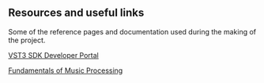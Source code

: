 ## Resources and useful links

Some of the reference pages and documentation used during the making of the project.

[VST3 SDK Developer Portal](https://steinbergmedia.github.io/vst3_dev_portal/pages/index.html)

[Fundamentals of Music Processing](https://link.springer.com/book/10.1007/978-3-030-69808-9)

